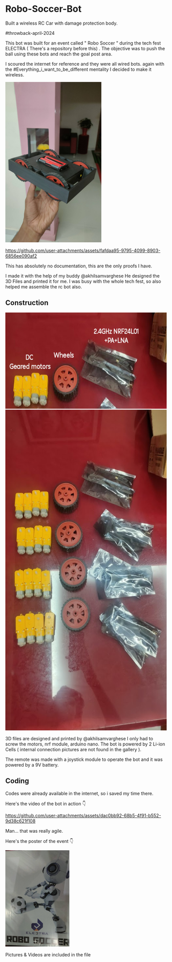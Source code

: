 # Robo-Soccer-Bot
Built a wireless RC Car with damage protection body.

#throwback-april-2024

This bot was built for an event called " Robo Soccer " during the tech fest ELECTRA ( There's a repository before this) . The objective was to push the ball using these bots and reach the goal post area.

I scoured the internet for reference and they were all wired bots. again with the #Everything_i_want_to_be_different mentality I decided to make it wireless. 


<img src="https://github.com/Anandhu-Sudha/Robo-Soccer-Bot/blob/d35b235866ddb80d11fb0fadb1e675b2c27706b1/pictures/IMG20240406212303.jpg" width="300" height="500" />

https://github.com/user-attachments/assets/fafdaa95-9795-4099-8903-6856ee090af2



This has absolutely no documentation, this are the only proofs I have.

I made it with the help of my buddy @akhilsamvarghese He designed the 3D Files and printed it for me. I was busy with the whole tech fest, so also helped me assemble the rc bot also.

<b>Construction</b> 
--------------------

<img src="https://github.com/Anandhu-Sudha/Robo-Soccer-Bot/blob/d35b235866ddb80d11fb0fadb1e675b2c27706b1/pictures/components.jpg" width="600" height="300" />

<img src="https://github.com/Anandhu-Sudha/Robo-Soccer-Bot/blob/d35b235866ddb80d11fb0fadb1e675b2c27706b1/pictures/IMG20240331100721.jpg" width="600" height="1000" />

3D files are designed and printed by @akhilsamvarghese I only had to screw the motors, nrf module, arduino nano. The bot is powered by 2 Li-ion Cells ( internal connection pictures are not found in the gallery ).

The remote was made with a joystick module to operate the bot and it was powered by a 9V battery.


<b>Coding</b>
-------------

Codes were already available in the internet, so i saved my time there.


Here's the video of the bot in action 👇

https://github.com/user-attachments/assets/dac0bb92-68b5-4f91-b552-9d38c621f108

Man... that was really agile.

Here's the poster of the event 👇

<img src= "https://github.com/Anandhu-Sudha/Robo-Soccer-Bot/blob/d35b235866ddb80d11fb0fadb1e675b2c27706b1/pictures/flex.jpg" width="200" height="300" />

Pictures & Videos are included in the file
